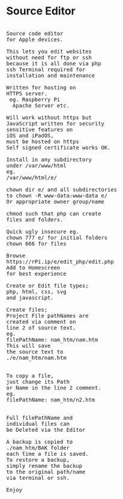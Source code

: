 # Source Editor
<pre>

Source code editor 
for Apple devices.

This lets you edit websites
without need for ftp or ssh
because it is all done via php
ssh Terminal required for
installation and maintenance 

Written for hosting on
HTTPS server.
 eg. Raspberry Pi 
  Apache Server etc.

Will work without https but
JavaScript written for security 
sensitive features on 
iOS and iPadOS, 
must be hosted on https
Self signed certificate works OK.

Install in any subdirectory 
under /var/www/html
eg.
/var/www/html/e/

chown dir e/ and all subdirectories
to chown -R www-data:www-data e/
Or appropriate owner group/name

chmod such that php can create 
files and folders.

Quick ugly insecure eg.
chown 777 e/ for initial folders
chown 666 for files

Browse
https://rPi.ip/e/edit_php/edit.php
Add to Homescreen 
for best experience 

Create or Edit file types;
php, html, css, svg
and javascript.

Create files;
Project File pathNames are
created via comment on
line 2 of source text.
eg. 
filePathName: nam_htm/nam.htm
This will save 
the source text to
./e/nam_htm/nam.htm


To copy a file,
just change its Path 
or Name in the line 2 comment.
eg.
filePathName: nam_htm/n2.htm


Full filePathName and
individual files can
be Deleted via the Editor

A backup is copied to
./nam_htm/BAK folder
each time a file is saved.
To restore a backup,
simply rename the backup
to the original path/name 
via terminal or ssh.

Enjoy 
</pre>


